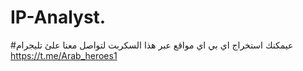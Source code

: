 # IP-Analyst.
#عيمكنك استخراج اي بي اي مواقع عبر هذا السكربت لتواصل معنا علئ تليجرام https://t.me/Arab_heroes1
